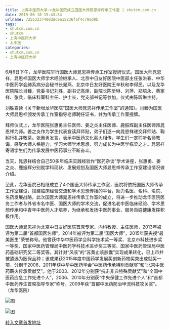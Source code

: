 ```yaml
---
title: 上海中医药大学->龙华医院成立国医大师晁恩祥传承工作室 | shutcm.com.cn
date: 2019-06-10 15:43:54
urlname: 725b323740dddcea15236faf4c79ad9b
tags: 
- shutcm.com.cn
- shutcm
- 上海中医药大学
- 上中医
categories:
- shutcm.com.cn
- 上海中医药大学
---
```



6月6日下午，龙华医院举行国医大师晁恩祥传承工作室授牌仪式。国医大师晁恩祥，晁恩祥国医大师学术经验继承人、北京中日友好医院中医部主任张洪春、中华中医药学会肺系病分会秘书长晁燕、北京中日友好医院王辛秋和李得民，以及龙华医院院长肖臻，党委书记刘胜，副书记高炬，副院长陈昕琳、刘萍、郑培永、黄家祥、张兵，临床科室科主任、护士长，党支部书记等参加，仪式由陈昕琳主持。

刘胜宣读《关于新增龙华医院“国医大师晁恩祥传承工作室”的通知》。肖臻为国医大师晁恩祥颁发传承工作室指导老师聘任证书，并为传承工作室授牌。

拜师仪式上，龙华医院张惠勇主任医师、姜之炎主任医师、鹿振辉副主任医师拜晁恩祥为师。姜之炎作为学生代表宣读拜师贴，弟子们逐一向晁恩祥递交拜师贴、鞠躬行礼并敬茶。张惠勇发言，表示中医药文化薪火相传，学生们一定聆听名师教诲，感受大师人格魅力，学习大师学术思想，努力成长为中医学栋梁之才。晁恩祥寄语学生们为传承发展中医药事业不断奋斗。

当天，晁恩祥结合自己50多年临床实践经验作“医药杂谈”学术讲座，张惠勇、姜之炎、鹿振辉分别就学科现状、发展规划及国医大师晁恩祥传承工作室建设情况做介绍。

至此，龙华医院已相继成立了4个国医大师传承工作室，医院将依托国医大师传承工作室建设，搭建临床经验交流和学术思想传播的平台，助力名医、名科、名院、名药发展战略。此次国医大师晁恩祥传承工作室的成立，将进一步推动龙华医院医务工作者与外省市名中医、国医大师的学术交流，促进名老中医临床经验、学术思想传承和中青年中医药人才培养，为继承和发扬中医药事业、服务百姓健康发挥积极作用。

国医大师晁恩祥为北京中日友好医院首席专家、内科教授、主任医师，2013年被评为第二届“首都国医名师”，2014年被评为第二届“国医大师”，2015年获央视“最美医生”荣誉称号。他曾获中华中医药学会科学技术奖一等奖、北京市科技进步奖一等奖、国家中医药管理局中医药学科技术进步奖三等奖、国家中医药管理局中医药基础研究奖二等奖等。其针对“风咳”的“苏黄止咳胶囊”实现成果转化，已上市并被遴选为医保品种；该成果获2015年度中国药学发展奖创新药物奖突出成就奖一项，分别于2006、2011年获中华中医药学会“中医药传承特别贡献奖”和“北京中医药薪火传承贡献奖”。他于2003、2012年分别获“抗击非典特殊贡献奖”和“全国中医药应急工作先进个人”，2006、2010年分别获“中央保健工作先进个人”和“首都中医药养生首席指导专家”称号，2009年获“首都中医药防治甲流科技攻关奖”。（龙华医院）



![图](https://www.shutcm.edu.cn/_upload/article/images/1a/2c/9834a14e4b7590fa298701c4b784/399e78a1-74ca-4050-bc55-d211216b761a.jpg)

![图](https://www.shutcm.edu.cn/_upload/article/images/1a/2c/9834a14e4b7590fa298701c4b784/a8062876-d377-4b3e-90f1-ef5e9bb21a65.jpg)

[转入文章首发地址](https://www.shutcm.edu.cn/2019/0610/c221a105050/page.htm)
